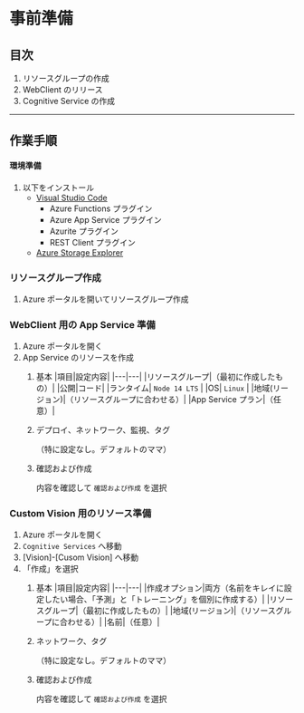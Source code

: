 # 事前準備

## 目次

1. リソースグループの作成
1. WebClient のリリース
1. Cognitive Service の作成

---

## 作業手順

#### 環境準備

1. 以下をインストール
    * [Visual Studio Code](https://code.visualstudio.com/download)
      * Azure Functions プラグイン
      * Azure App Service プラグイン
      * Azurite プラグイン
      * REST Client プラグイン
    * [Azure Storage Explorer](https://azure.microsoft.com/ja-jp/features/storage-explorer/)


### リソースグループ作成

1. Azure ポータルを開いてリソースグループ作成

### WebClient 用の App Service 準備

1. Azure ポータルを開く
1. App Service のリソースを作成
    1. 基本
        |項目|設定内容|
        |---|---|
        |リソースグループ|（最初に作成したもの）|
        |公開|コード|
        |ランタイム| `Node 14 LTS` |
        |OS| `Linux` |
        |地域(リージョン)|（リソースグループに合わせる）|
        |App Service プラン|（任意）|

    1. デプロイ、ネットワーク、監視、タグ

        （特に設定なし。デフォルトのママ）

    1. 確認および作成

        内容を確認して `確認および作成` を選択


### Custom Vision 用のリソース準備

1. Azure ポータルを開く
1. `Cognitive Services` へ移動
1. [Vision]-[Cusom Vision] へ移動
1. 「作成」を選択
    1. 基本
        |項目|設定内容|
        |---|---|
        |作成オプション|両方（名前をキレイに設定したい場合、「予測」と「トレーニング」を個別に作成する）|
        |リソースグループ|（最初に作成したもの）|
        |地域(リージョン)|（リソースグループに合わせる）|
        |名前|（任意）|

    1. ネットワーク、タグ

        （特に設定なし。デフォルトのママ）

    1. 確認および作成

        内容を確認して `確認および作成` を選択


